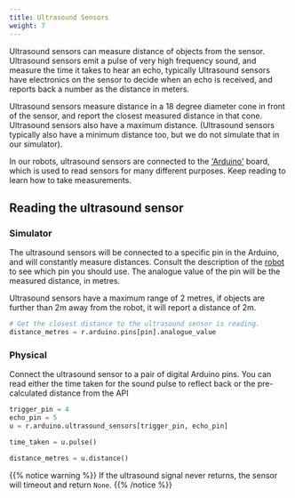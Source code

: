```yaml
---
title: Ultrasound Sensors
weight: 7
---
```

 
Ultrasound sensors can measure distance of objects from the sensor. Ultrasound sensors emit a pulse of very high frequency sound, and measure the time it takes to hear an echo, typically Ultrasound sensors have electronics on the sensor to decide when an echo is received, and reports back a number as the distance in meters.

Ultrasound sensors measure distance in a 18 degree diameter cone in front of the sensor, and report the closest measured distance in that cone. Ultrasound sensors also have a maximum distance. (Ultrasound sensors typically also have a minimum distance too, but we do not simulate that in our simulator).

In our robots, ultrasound sensors are connected to the ['Arduino'](arduino) board, which is used to read sensors for many different purposes. Keep reading to learn how to take measurements.

## Reading the ultrasound sensor

### Simulator

The ultrasound sensors will be connected to a specific pin in the Arduino, and will constantly measure distances. Consult the description of the [robot](../../robots/) to see which pin you should use. The analogue value of the pin will be the measured distance, in metres.

Ultrasound sensors have a maximum range of 2 metres, if objects are further than 2m away from the robot, it will report a distance of 2m.

``` python
# Get the closest distance to the ultrasound sensor is reading.
distance_metres = r.arduino.pins[pin].analogue_value
```

### Physical

Connect the ultrasound sensor to a pair of digital Arduino pins. You can read either the time taken for the sound pulse to reflect back or the pre-calculated distance from the API

``` python
trigger_pin = 4
echo_pin = 5
u = r.arduino.ultrasound_sensors[trigger_pin, echo_pin]

time_taken = u.pulse()

distance_metres = u.distance()
```

{{% notice warning %}}
If the ultrasound signal never returns, the sensor will timeout and
return `None`.
{{% /notice %}}
